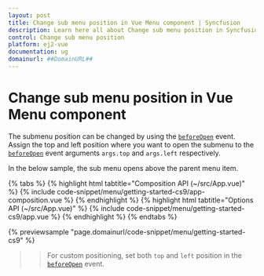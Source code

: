 ```yaml
---
layout: post
title: Change sub menu position in Vue Menu component | Syncfusion
description: Learn here all about Change sub menu position in Syncfusion Vue Menu component of Syncfusion Essential JS 2 and more.
control: Change sub menu position 
platform: ej2-vue
documentation: ug
domainurl: ##DomainURL##
---
```


# Change sub menu position in Vue Menu component

The submenu position can be changed by using the [`beforeOpen`](https://ej2.syncfusion.com/vue/documentation/api/menu/#beforeopen) event. Assign the top and left position where you want to open the submenu to the [`beforeOpen`](https://ej2.syncfusion.com/vue/documentation/api/menu/#beforeopen) event arguments `args.top` and `args.left` respectively.

In the below sample, the sub menu opens above the parent menu item.

{% tabs %}
{% highlight html tabtitle="Composition API (~/src/App.vue)" %}
{% include code-snippet/menu/getting-started-cs9/app-composition.vue %}
{% endhighlight %}
{% highlight html tabtitle="Options API (~/src/App.vue)" %}
{% include code-snippet/menu/getting-started-cs9/app.vue %}
{% endhighlight %}
{% endtabs %}
        
{% previewsample "page.domainurl/code-snippet/menu/getting-started-cs9" %}

>> For custom positioning, set both `top` and `left` position in the [`beforeOpen`](https://ej2.syncfusion.com/vue/documentation/api/menu/#beforeopen) event.
